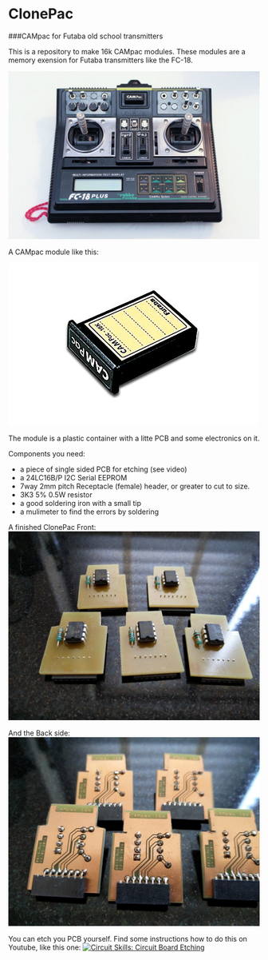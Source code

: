 # ClonePac
###CAMpac for Futaba old school transmitters

This is a repository to make 16k CAMpac modules. These modules are a memory exension for Futaba transmitters like the FC-18.

![FC-18](https://raw.githubusercontent.com/Metroid77/ClonePac/master/JPG/FC-18.jpg)

A CAMpac module like this:

![CAMpac](https://raw.githubusercontent.com/Metroid77/ClonePac/master/JPG/p-dp-16k.jpg)

The module is a plastic container with a litte PCB and some electronics on it.

Components you need:
* a piece of single sided PCB for etching (see video)
* a 24LC16B/P I2C Serial EEPROM
* 7way 2mm pitch Receptacle (female) header, or greater to cut to size.
* 3K3 5% 0.5W resistor
* a good soldering iron with a small tip
* a mulimeter to find the errors by soldering

A finished ClonePac Front:
![ConePac](https://raw.githubusercontent.com/Metroid77/ClonePac/master/JPG/ClonePac_Front_small.jpg)

And the Back side:
![ConePac](https://raw.githubusercontent.com/Metroid77/ClonePac/master/JPG/ClonePac_Back_small.jpg)

You can etch you PCB yourself. Find some instructions how to do this on Youtube, like this one: 
[![Circuit Skills: Circuit Board Etching](http://img.youtube.com/vi/tWnfnt2rNO0/0.jpg)](https://www.youtube.com/watch?v=tWnfnt2rNO0)
